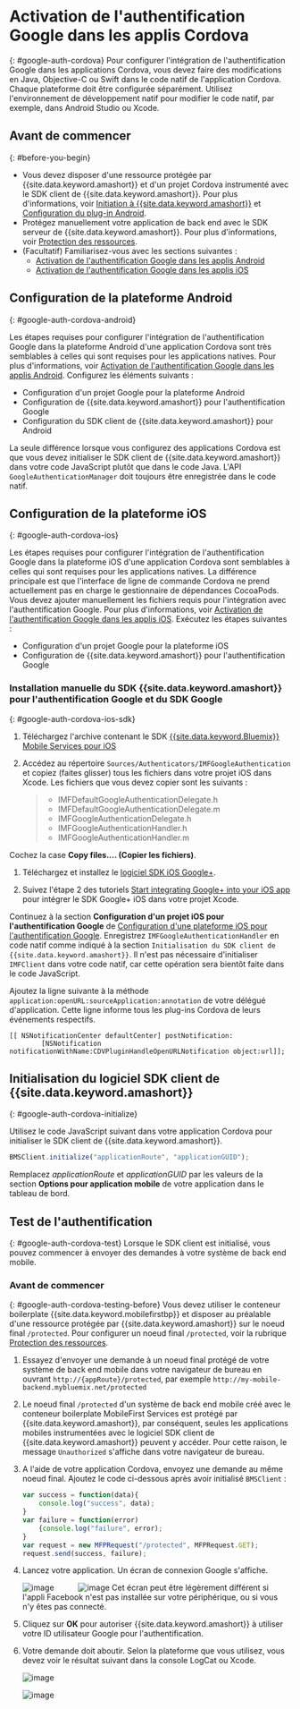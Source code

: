# Activation de l'authentification Google dans les applis Cordova
{: #google-auth-cordova}
Pour configurer l'intégration de l'authentification Google dans les applications Cordova, vous devez faire des modifications en Java, Objective-C ou Swift dans le code natif de l'application Cordova. Chaque plateforme doit être configurée séparément. Utilisez l'environnement de développement natif pour modifier le code natif, par exemple, dans Android Studio ou Xcode.

## Avant de commencer
{: #before-you-begin}
* Vous devez disposer d'une ressource protégée par {{site.data.keyword.amashort}} et d'un projet Cordova instrumenté avec le SDK client de {{site.data.keyword.amashort}}.  Pour plus d'informations, voir [Initiation à {{site.data.keyword.amashort}}](getting-started.html) et [Configuration du plug-in Android](getting-started-cordova.html).  
* Protégez manuellement votre application de back end avec le SDK serveur de {{site.data.keyword.amashort}}. Pour plus d'informations, voir [Protection des ressources](protecting-resources.html).
* (Facultatif) Familiarisez-vous avec les sections suivantes :
   * [Activation de l'authentification Google dans les applis Android](google-auth-android.html)
   * [Activation de l'authentification Google dans les applis iOS](google-auth-iOS.html)


## Configuration de la plateforme Android
{: #google-auth-cordova-android}

Les étapes requises pour configurer l'intégration de l'authentification Google dans la plateforme Android d'une application Cordova sont très semblables à celles qui sont requises pour les applications natives. Pour plus d'informations, voir [Activation de l'authentification Google dans les applis Android](google-auth-android.html). Configurez les éléments suivants :

* Configuration d'un projet Google pour la plateforme Android
* Configuration de {{site.data.keyword.amashort}} pour l'authentification Google
* Configuration du SDK client de {{site.data.keyword.amashort}} pour Android

La seule différence lorsque vous configurez des applications Cordova est que vous devez initialiser le SDK client de {{site.data.keyword.amashort}} dans votre code JavaScript plutôt que dans le code Java. L'API `GoogleAuthenticationManager` doit toujours être enregistrée dans le code natif.

## Configuration de la plateforme iOS
{: #google-auth-cordova-ios}

Les étapes requises pour configurer l'intégration de l'authentification Google dans la plateforme iOS d'une application Cordova sont semblables à celles qui sont requises pour les applications natives. La différence principale est que l'interface de ligne de commande Cordova ne prend actuellement pas en charge le gestionnaire de dépendances CocoaPods.  Vous devez ajouter manuellement les fichiers requis pour l'intégration avec l'authentification Google.
Pour plus d'informations, voir [Activation de l'authentification Google dans les applis iOS](google-auth-ios.html). Exécutez les étapes suivantes :

* Configuration d'un projet Google pour la plateforme iOS
* Configuration de {{site.data.keyword.amashort}} pour l'authentification Google

### Installation manuelle du SDK {{site.data.keyword.amashort}} pour l'authentification Google et du SDK Google
{: #google-auth-cordova-ios-sdk}
1. Téléchargez l'archive contenant le SDK [{{site.data.keyword.Bluemix}} Mobile Services pour iOS](https://hub.jazz.net/git/bluemixmobilesdk/imf-ios-sdk/archive?revstr=master)

1. Accédez au répertoire `Sources/Authenticators/IMFGoogleAuthentication` et copiez (faites glisser) tous les fichiers dans votre projet iOS dans Xcode. Les fichiers que vous devez copier sont les suivants :

	> * IMFDefaultGoogleAuthenticationDelegate.h
	> * IMFDefaultGoogleAuthenticationDelegate.m
	> * IMFGoogleAuthenticationDelegate.h
	> * IMFGoogleAuthenticationHandler.h
	> * IMFGoogleAuthenticationHandler.m

Cochez la case **Copy files.... (Copier les fichiers)**.

1. Téléchargez et installez le [logiciel SDK iOS Google+](http://goo.gl/9cTqyZ).

1. Suivez l'étape 2 des tutoriels [Start integrating Google+ into your iOS app](https://developers.google.com/+/mobile/ios/getting-started) pour intégrer le SDK Google+ iOS dans votre projet Xcode.

Continuez à la section **Configuration d'un projet iOS pour l'authentification Google** de
[Configuration d'une plateforme iOS pour l'authentification Google](google-auth-ios.html).
Enregistrez `IMFGoogleAuthenticationHandler` en code natif comme indiqué à la section `Initialisation du SDK client de {{site.data.keyword.amashort}}`. Il n'est pas nécessaire d'initialiser `IMFClient` dans votre code natif, car cette opération sera bientôt faite dans le code JavaScript.

Ajoutez la ligne suivante à la méthode `application:openURL:sourceApplication:annotation` de votre délégué d'application. Cette ligne informe tous les plug-ins Cordova de leurs événements respectifs.

```
[[ NSNotificationCenter defaultCenter] postNotification:
		[NSNotification notificationWithName:CDVPluginHandleOpenURLNotification object:url]];      
```

## Initialisation du logiciel SDK client de {{site.data.keyword.amashort}}
{: #google-auth-cordova-initialize}

Utilisez le code JavaScript suivant dans votre application Cordova pour initialiser le SDK client de {{site.data.keyword.amashort}}.

```JavaScript
BMSClient.initialize("applicationRoute", "applicationGUID");
```

Remplacez *applicationRoute* et *applicationGUID* par les valeurs de la section **Options pour application mobile** de votre application dans le tableau de bord.

## Test de l'authentification
{: #google-auth-cordova-test}
Lorsque le SDK client est initialisé, vous pouvez commencer à envoyer des demandes à votre système de back end mobile.

### Avant de commencer
{: #google-auth-cordova-testing-before}
Vous devez utiliser le conteneur boilerplate {{site.data.keyword.mobilefirstbp}} et disposer au préalable d'une ressource protégée par {{site.data.keyword.amashort}} sur le noeud final `/protected`. Pour configurer un noeud final `/protected`, voir la rubrique [Protection des ressources](protecting-resources.html).


1. Essayez d'envoyer une demande à un noeud final protégé de votre système de back end mobile dans votre navigateur de bureau en ouvrant
`http://{appRoute}/protected`, par exemple `http://my-mobile-backend.mybluemix.net/protected`

1. Le noeud final `/protected` d'un système de back end mobile créé avec le conteneur boilerplate MobileFirst Services est protégé par {{site.data.keyword.amashort}}, par conséquent, seules les applications mobiles instrumentées avec le logiciel SDK client de {{site.data.keyword.amashort}} peuvent y accéder. Pour cette raison, le message `Unauthorized` s'affiche dans votre navigateur de bureau.

1. A l'aide de votre application Cordova, envoyez une demande au même noeud final. Ajoutez le code ci-dessous après avoir initialisé `BMSClient` :

	```JavaScript
	var success = function(data){
    	console.log("success", data);
    }
	var failure = function(error)
    	{console.log("failure", error);
    }
	var request = new MFPRequest("/protected", MFPRequest.GET);
	request.send(success, failure);
	```


1. Lancez votre application. Un écran de connexion Google s'affiche.

	![image](images/android-google-login.png) &nbsp;&nbsp;&nbsp;&nbsp;&nbsp;&nbsp;&nbsp;&nbsp;&nbsp;	![image](images/ios-google-login.png)
	Cet écran peut être légèrement différent si l'appli Facebook n'est pas installée sur votre périphérique, ou si vous n'y êtes pas connecté.

1. Cliquez sur **OK** pour autoriser {{site.data.keyword.amashort}} à utiliser votre ID utilisateur Google pour l'authentification.

1. 	Votre demande doit aboutir. Selon la plateforme que vous utilisez, vous devez voir le résultat suivant dans la console LogCat ou Xcode.

	![image](images/android-google-login-success.png)

	![image](images/ios-google-login-success.png)
